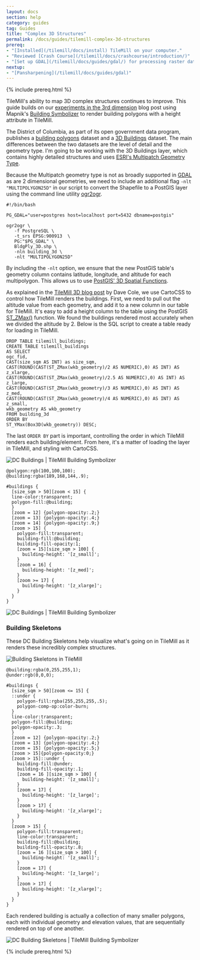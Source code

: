 ```yaml
---
layout: docs
section: help
category: guides
tag: Guides
title: "Complex 3D Structures"
permalink: /docs/guides/tilemill-complex-3d-structures
prereq:
- "[Installed](/tilemill/docs/install) TileMill on your computer."
- "Reviewed [Crash Course](/tilemill/docs/crashcourse/introduction/)"
- "[Set up GDAL](/tilemill/docs/guides/gdal/) for processing raster data in the terminal."
nextup:
- "[Pansharpening](/tilemill/docs/guides/gdal)"
---
```


{% include prereq.html %}

TileMill's ability to map 3D complex structures continues to improve. This guide builds on our [experiments in the 3rd dimension](http://mapbox.com/blog/experiments-3rd-dimension/) blog post using Mapnik's [Building Symbolizer](https://github.com/mapnik/mapnik/wiki/BuildingSymbolizer) to render building polygons with a height attribute in TileMill.

The District of Columbia, as part of its open government data program, publishes a [building polygons](http://dcatlas.dcgis.dc.gov/metadata/BldgPly.html) dataset and a [3D Buildings](http://dcatlas.dcgis.dc.gov/metadata/BldgPly_3D.html) dataset. The main differences between the two datasets are the level of detail and the geometry type. I'm going to be working with the 3D Buildings layer, which contains highly detailed structures and uses [ESRI's Multipatch Geometry Type](http://www.esri.com/library/whitepapers/pdfs/multipatch-geometry-type.pdf).

Because the Multipatch geometry type is not as broadly supported in [GDAL](http://gdal.org) as are 2 dimensional geometries, we need to include an additional flag <code>-nlt "MULTIPOLYGON25D"</code> in our script to convert the Shapefile to a PostGIS layer using the command line utility [ogr2ogr](http://www.gdal.org/ogr2ogr.html).

    #!/bin/bash

    PG_GDAL="user=postgres host=localhost port=5432 dbname=postgis"

    ogr2ogr \
       -f PostgreSQL \
       -t_srs EPSG:900913  \
       PG:"$PG_GDAL" \
       BldgPly_3D.shp \
       -nln building_3d \
       -nlt "MULTIPOLYGON25D"

By including the <code>-nlt</code> option, we ensure that the new PostGIS table's geometry column contains latitude, longitude, and altitude for each multipolygon. This allows us to use [PostGIS' 3D Spatial Functions](http://postgis.net/docs/manual-2.0/PostGIS_Special_Functions_Index.html#PostGIS_3D_Functions).

As explained in the [TileMill 3D blog post](http://mapbox.com/blog/experiments-3rd-dimension/) by Dave Cole, we use CartoCSS to control how TileMill renders the buildings. First, we need to pull out the altitude value from each geometry, and add it to a new column in our table for TileMill. It's easy to add a height column to the table using the PostGIS [ST_ZMax()](http://postgis.net/docs/manual-2.0/ST_ZMax.html) function. We found the buildings rendered most accurately when we divided the altitude by 2. Below is the SQL script to create a table ready for loading in TileMill.

    DROP TABLE tilemill_buildings;
    CREATE TABLE tilemill_buildings
    AS SELECT
    ogc_fid,
    CAST(size_sqm AS INT) as size_sqm,
    CAST(ROUND(CAST(ST_ZMax(wkb_geometry)/2 AS NUMERIC),0) AS INT) AS z_xlarge,
    CAST(ROUND(CAST(ST_ZMax(wkb_geometry)/2.5 AS NUMERIC),0) AS INT) AS z_large,
    CAST(ROUND(CAST(ST_ZMax(wkb_geometry)/3 AS NUMERIC),0) AS INT) AS z_med,
    CAST(ROUND(CAST(ST_ZMax(wkb_geometry)/4 AS NUMERIC),0) AS INT) AS z_small,
    wkb_geometry AS wkb_geometry
    FROM building_3d
    ORDER BY
    ST_YMax(Box3D(wkb_geometry)) DESC;


The last `ORDER BY` part is important, controlling the order in which TileMill renders each building/element. From here, it's a matter of loading the layer in TileMill, and styling with CartoCSS.

![DC Buildings | TileMill Building Symbolizer](http://farm9.staticflickr.com/8509/8486512820_78b8f449da_o.png)


    @polygon:rgb(100,100,100);
    @building:rgba(189,168,144,.9);

    #buildings {
      [size_sqm > 50][zoom < 15] {
      line-color:transparent;
      polygon-fill:@building;
      }
      [zoom = 12] {polygon-opacity:.2;}
      [zoom = 13] {polygon-opacity:.4;}
      [zoom = 14] {polygon-opacity:.9;}
      [zoom > 15] {
        polygon-fill:transparent;
        building-fill:@building;
        building-fill-opacity:1;
        [zoom = 15][size_sqm > 100] {
          building-height: '[z_small]';
        }
        [zoom = 16] {
          building-height: '[z_med]';
        }
        [zoom >= 17] {
          building-height: '[z_xlarge]';
        }
      }
    }

![DC Buildings | TileMill Building Symbolizer](http://farm9.staticflickr.com/8517/8485364827_2a81a7d918_o.png)

### Building Skeletons ###

These DC Building  Skeletons help visualize what's going on in TileMill as it renders these incredibly complex structures.

![Building Skeletons in TileMill](http://farm9.staticflickr.com/8366/8485445163_9891fd62df_o.png)

    @building:rgba(0,255,255,1);
    @under:rgb(0,0,0);

    #buildings {
      [size_sqm > 50][zoom <= 15] {
      ::under {
        polygon-fill:rgba(255,255,255,.5);
        polygon-comp-op:color-burn;
      }
      line-color:transparent;
      polygon-fill:@building;
      polygon-opacity:.3;
      }
      [zoom = 12] {polygon-opacity:.2;}
      [zoom = 13] {polygon-opacity:.4;}
      [zoom = 15] {polygon-opacity:.5;}
      [zoom > 15]{polygon-opacity:0;}
      [zoom > 15]::under {
        building-fill:@under;
        building-fill-opacity:.1;
        [zoom = 16 ][size_sqm > 100] {
          building-height: '[z_small]';
        }
        [zoom = 17] {
          building-height: '[z_large]';
        }
        [zoom > 17] {
          building-height: '[z_xlarge]';
        }
      }
      [zoom > 15] {
        polygon-fill:transparent;
        line-color:transparent;
        building-fill:@building;
        building-fill-opacity:.8;
        [zoom = 16 ][size_sqm > 100] {
          building-height: '[z_small]';
        }
        [zoom = 17] {
          building-height: '[z_large]';
        }
        [zoom > 17] {
          building-height: '[z_xlarge]';
        }
      }
    }

Each rendered building is actually a collection of many smaller polygons, each with individual geometry and elevation values, that are sequentially rendered on top of one another.

![DC Building Skeletons | TileMill Building Symbolizer](http://farm9.staticflickr.com/8376/8486426452_1f6537c29a_o.png)

{% include prereq.html %}